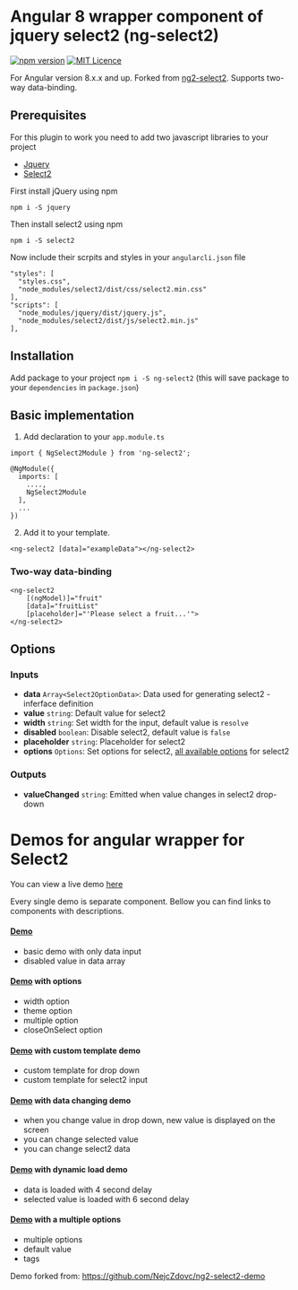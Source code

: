 # Angular 8 wrapper component of jquery select2 (ng-select2)

[![npm version](https://badge.fury.io/js/ng-select2.svg)](https://badge.fury.io/js/ng-select2) [![MIT Licence](https://badges.frapsoft.com/os/mit/mit.svg?v=103)](https://opensource.org/licenses/mit-license.php)

For Angular version 8.x.x and up. Forked from [ng2-select2](https://www.npmjs.com/package/ng2-select2). Supports two-way data-binding.

## Prerequisites

For this plugin to work you need to add two javascript libraries to your project
- [Jquery](https://jquery.com/download/)
- [Select2](https://select2.github.io/)

First install jQuery using npm

`npm i -S jquery`

Then install select2 using npm

`npm i -S select2`

Now include their scrpits and styles in your `angularcli.json` file
```
"styles": [
  "styles.css",
  "node_modules/select2/dist/css/select2.min.css"
],
"scripts": [
  "node_modules/jquery/dist/jquery.js",
  "node_modules/select2/dist/js/select2.min.js"
],
```

## Installation

Add package to your project `npm i -S ng-select2` (this will save package to your `dependencies` in `package.json`)


## Basic implementation

1) Add declaration to your `app.module.ts`
```
import { NgSelect2Module } from 'ng-select2';

@NgModule({
  imports: [
    ....,
    NgSelect2Module
  ],
  ...
})
```

2) Add it to your template.

```
<ng-select2 [data]="exampleData"></ng-select2>
```

### Two-way data-binding
```
<ng-select2 
	[(ngModel)]="fruit"
	[data]="fruitList"
	[placeholder]="'Please select a fruit...'">		
</ng-select2>
```


## Options

### Inputs
* **data** `Array<Select2OptionData>`: Data used for generating select2 - inferface definition
* **value** `string`: Default value for select2
* **width** `string`: Set width for the input, default value is `resolve`
* **disabled** `boolean`: Disable select2, default value is `false`
* **placeholder** `string`: Placeholder for select2
* **options** `Options`: Set options for select2, [all available options](https://github.com/DefinitelyTyped/DefinitelyTyped/blob/4869992bc079b88280b9ff91213528904109e8ae/select2/index.d.ts#L40) for select2

### Outputs
* **valueChanged** `string`: Emitted when value changes in select2 drop-down

# Demos for angular wrapper for Select2

You can view a live demo [here](https://tealpartners.github.io/ng-select2)

Every single demo is separate component. Bellow you can find links to components with descriptions.

#### [Demo](https://github.com/tealpartners/ng-select2/tree/master/src/app/demos/basic)
- basic demo with only data input
- disabled value in data array

#### [Demo](https://github.com/tealpartners/ng-select2/tree/master/src/app/demos/options) with options
- width option
- theme option
- multiple option
- closeOnSelect option

#### [Demo](https://github.com/tealpartners/ng-select2/tree/master/src/app/demos/template) with custom template demo
- custom template for drop down
- custom template for select2 input

#### [Demo](https://github.com/tealpartners/ng-select2/tree/master/src/app/demos/change) with data changing demo
- when you change value in drop down, new value is displayed on the screen
- you can change selected value
- you can change select2 data

#### [Demo](https://github.com/tealpartners/ng-select2/tree/master/src/app/demos/dynamic) with dynamic load demo
- data is loaded with 4 second delay
- selected value is loaded with 6 second delay

#### [Demo](https://github.com/tealpartners/ng-select2/tree/master/src/app/demos/multiple) with a multiple options
- multiple options
- default value
- tags


Demo forked from: https://github.com/NejcZdovc/ng2-select2-demo
